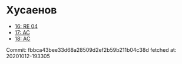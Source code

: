 # Хусаенов
- [16: RE 04](16.md)
- [17: AC](17.md)
- [18: AC](18.md)

Commit: fbbca43bee33d68a28509d2ef2b59b211b04c38d
 fetched at: 20201012-193305
